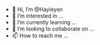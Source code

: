 - 👋 Hi, I’m @Hayleyen
- 👀 I’m interested in ...
- 🌱 I’m currently learning ...
- 💞️ I’m looking to collaborate on ...
- 📫 How to reach me ...

<!---
Hayleyen/Hayleyen is a ✨ special ✨ repository because its `README.md` (this file) appears on your GitHub profile.
You can click the Preview link to take a look at your changes.
--->
